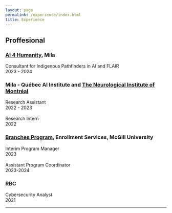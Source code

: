 ```yaml
---
layout: page
permalink: /experience/index.html
title: Experience
---
```


## Proffesional


### [AI 4 Humanity](https://mila.quebec/en/ai-for-humanity/vision), Mila<br>
Consultant for Indigenous Pathfinders in AI and FLAIR <br>2023 - 2024<br> 
### Mila - Québec AI Institute and [The Neurological Institute of Montréal](https://www.mcgill.ca/neuro/)<br>
Research Assistant <br>2022 - 2023<br> \
Research Intern<br>
2022<br> 
### [Branches Program](https://www.mcgill.ca/branches/), Enrollment Services, McGill University<br>
Interim Program Manager<br>
2023<br> \
Assistant Program Coordinator	<br>
2023-2024<br> 
### RBC
Cybersecurity Analyst <br>
2021<br>


---


